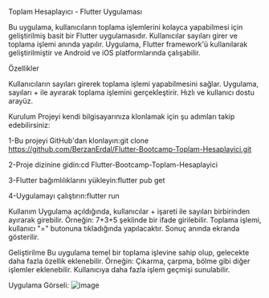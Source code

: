 Toplam Hesaplayıcı - Flutter Uygulaması

Bu uygulama, kullanıcıların toplama işlemlerini kolayca yapabilmesi için geliştirilmiş basit bir Flutter uygulamasıdır. Kullanıcılar sayıları girer ve toplama işlemi anında yapılır. Uygulama, Flutter framework'ü kullanılarak geliştirilmiştir ve Android ve iOS platformlarında çalışabilir.


Özellikler

Kullanıcıların sayıları girerek toplama işlemi yapabilmesini sağlar.
Uygulama, sayıları + ile ayırarak toplama işlemini gerçekleştirir.
Hızlı ve kullanıcı dostu arayüz.


Kurulum
Projeyi kendi bilgisayarınıza klonlamak için şu adımları takip edebilirsiniz:

1-Bu projeyi GitHub'dan klonlayın:git clone https://github.com/BerzanErdal/Flutter-Bootcamp-Toplam-Hesaplayici.git

2-Proje dizinine gidin:cd Flutter-Bootcamp-Toplam-Hesaplayici

3-Flutter bağımlılıklarını yükleyin:flutter pub get

4-Uygulamayı çalıştırın:flutter run


Kullanım
Uygulama açıldığında, kullanıcılar + işareti ile sayıları birbirinden ayırarak girebilir.
Örneğin: 7+3+5 şeklinde bir ifade girilebilir.
Toplama işlemi, kullanıcı "=" butonuna tıkladığında yapılacaktır.
Sonuç anında ekranda gösterilir.


Geliştirilme
Bu uygulama temel bir toplama işlevine sahip olup, gelecekte daha fazla özellik eklenebilir.
Örneğin:
Çıkarma, çarpma, bölme gibi diğer işlemler eklenebilir.
Kullanıcıya daha fazla işlem geçmişi sunulabilir.

Uygulama Görseli:
![image](https://github.com/user-attachments/assets/2e949fee-6b46-4d8e-95e9-7b9698619185)


